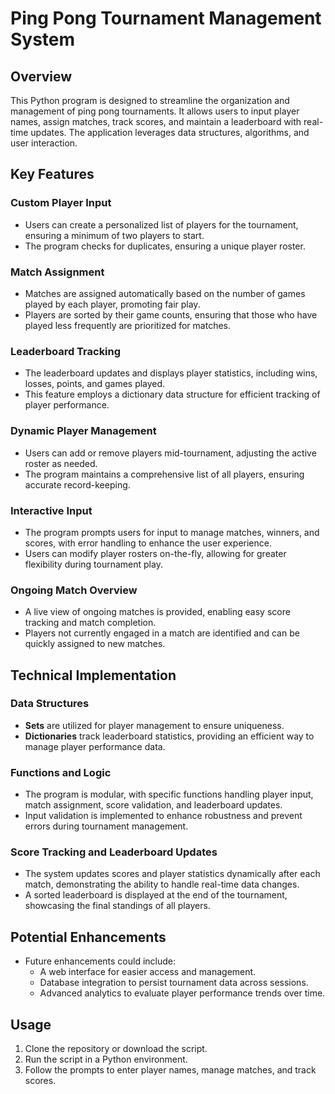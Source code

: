 # Ping Pong Tournament Management System

## Overview
This Python program is designed to streamline the organization and management of ping pong tournaments. It allows users to input player names, assign matches, track scores, and maintain a leaderboard with real-time updates. The application leverages data structures, algorithms, and user interaction.

## Key Features

### Custom Player Input
- Users can create a personalized list of players for the tournament, ensuring a minimum of two players to start.
- The program checks for duplicates, ensuring a unique player roster.

### Match Assignment
- Matches are assigned automatically based on the number of games played by each player, promoting fair play.
- Players are sorted by their game counts, ensuring that those who have played less frequently are prioritized for matches.

### Leaderboard Tracking
- The leaderboard updates and displays player statistics, including wins, losses, points, and games played.
- This feature employs a dictionary data structure for efficient tracking of player performance.

### Dynamic Player Management
- Users can add or remove players mid-tournament, adjusting the active roster as needed.
- The program maintains a comprehensive list of all players, ensuring accurate record-keeping.

### Interactive Input
- The program prompts users for input to manage matches, winners, and scores, with error handling to enhance the user experience.
- Users can modify player rosters on-the-fly, allowing for greater flexibility during tournament play.

### Ongoing Match Overview
- A live view of ongoing matches is provided, enabling easy score tracking and match completion.
- Players not currently engaged in a match are identified and can be quickly assigned to new matches.

## Technical Implementation

### Data Structures
- **Sets** are utilized for player management to ensure uniqueness.
- **Dictionaries** track leaderboard statistics, providing an efficient way to manage player performance data.

### Functions and Logic
- The program is modular, with specific functions handling player input, match assignment, score validation, and leaderboard updates.
- Input validation is implemented to enhance robustness and prevent errors during tournament management.

### Score Tracking and Leaderboard Updates
- The system updates scores and player statistics dynamically after each match, demonstrating the ability to handle real-time data changes.
- A sorted leaderboard is displayed at the end of the tournament, showcasing the final standings of all players.

## Potential Enhancements
- Future enhancements could include:
  - A web interface for easier access and management.
  - Database integration to persist tournament data across sessions.
  - Advanced analytics to evaluate player performance trends over time.

## Usage
1. Clone the repository or download the script.
2. Run the script in a Python environment.
3. Follow the prompts to enter player names, manage matches, and track scores.
